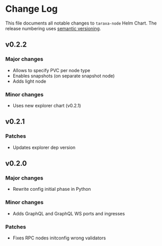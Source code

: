 # Change Log

This file documents all notable changes to `taraxa-node` Helm Chart. The release
numbering uses [semantic versioning](http://semver.org).

## v0.2.2

### Major changes

* Allows to specify PVC per node type
* Enables snapshots (on separate snapshot node)
* Adds light node

### Minor changes

* Uses new explorer chart (v0.2.1)

## v0.2.1

### Patches

* Updates explorer dep version

## v0.2.0

### Major changes

* Rewrite config initial phase in Python

### Minor changes

* Adds GraphQL and GraphQL WS ports and ingresses

### Patches

* Fixes RPC nodes initconfig wrong validators

